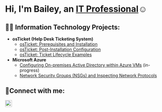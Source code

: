 <h1>Hi, I'm Bailey, an <a href="https://www.linkedin.com/in/bailey-kamai">IT Professional</a>☺</h1>

<h2>👨‍💻 Information Technology Projects:</h2>

- <b>osTicket (Help Desk Ticketing System)</b>
  - [osTicket: Prerequisites and Installation](https://github.com/bkamai/osticket-prereqs)
  - [osTicket: Post-Installation Configuration](https://github.com/bkamai/post-install-config)
  - [osTicket: Ticket Lifecycle Examples](https://github.com/bkamai/ticket-lifecycle)
- <b>Microsoft Azure</b>
  - [Configuring On-premises Active Directory within Azure VMs](https://github.com/bkamai/configure-ad) (in-progress)
  - [Network Security Groups (NSGs) and Inspecting Network Protocols](https://github.com/bkamai/azure-network-protocols)

<h2>🤳Connect with me:</h2>

[<img align="left" alt="Josh | LinkedIn" width="22px" src="https://cdn.jsdelivr.net/npm/simple-icons@v3/icons/linkedin.svg" />][linkedin]

[linkedin]: https://www.linkedin.com/in/bailey-kamai/
